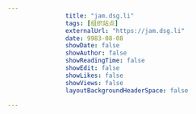 ---
                title: "jam.dsg.li"
                tags: [组织站点]
                externalUrl: "https://jam.dsg.li"
                date: 9983-08-08
                showDate: false
                showAuthor: false
                showReadingTime: false
                showEdit: false
                showLikes: false
                showViews: false
                layoutBackgroundHeaderSpace: false
                ---


